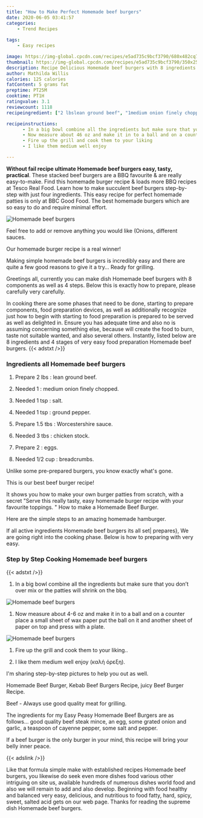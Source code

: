```yaml
---
title: "How to Make Perfect Homemade beef burgers"
date: 2020-06-05 03:41:57
categories:
    - Trend Recipes
    
tags:
    - Easy recipes

image: https://img-global.cpcdn.com/recipes/e5ad735c9bcf3790/680x482cq70/homemade-beef-burgers-recipe-main-photo.jpg
thumbnail: https://img-global.cpcdn.com/recipes/e5ad735c9bcf3790/350x250cq70/homemade-beef-burgers-recipe-main-photo.jpg
description: Recipe Delicious Homemade beef burgers with 8 ingredients and 4 stages of easy cooking.
author: Mathilda Willis
calories: 125 calories
fatContent: 5 grams fat
preptime: PT25M
cooktime: PT1H
ratingvalue: 3.1
reviewcount: 1118
recipeingredient: ["2 lbslean ground beef", "1medium onion finely chopped", "1 tspsalt", "1 tspground pepper", "1.5 tbsWorcestershire sauce", "3 tbschicken stock", "2eggs", "1/2 cupbreadcrumbs"]

recipeinstructions: 
      - In a big bowl combine all the ingredients but make sure that you dont over mix or the patties will shrink on the bbq 
      - Now measure about 46 oz and make it in to a ball and on a counter place a small sheet of wax paper put the ball on it and another sheet of paper on top and press with a plate 
      - Fire up the grill and cook them to your liking 
      - I like them medium well enjoy  

---
```




**Without fail recipe ultimate Homemade beef burgers easy, tasty, practical**. These stacked beef burgers are a BBQ favourite &amp; are really easy-to-make. Find this homemade burger recipe &amp; loads more BBQ recipes at Tesco Real Food. Learn how to make succulent beef burgers step-by-step with just four ingredients. This easy recipe for perfect homemade patties is only at BBC Good Food. The best homemade burgers which are so easy to do and require minimal effort.


![Homemade beef burgers](https://img-global.cpcdn.com/recipes/e5ad735c9bcf3790/680x482cq70/homemade-beef-burgers-recipe-main-photo.jpg "Homemade beef burgers")



Feel free to add or remove anything you would like (Onions, different sauces.

Our homemade burger recipe is a real winner!

Making simple homemade beef burgers is incredibly easy and there are quite a few good reasons to give it a try… Ready for grilling.


Greetings all, currently you can make dish Homemade beef burgers with 8 components as well as 4 steps. Below this is exactly how to prepare, please carefully very carefully.

In cooking there are some phases that need to be done, starting to prepare components, food preparation devices, as well as additionally recognize just how to begin with starting to food preparation is prepared to be served as well as delighted in. Ensure you has adequate time and also no is assuming concerning something else, because will create the food to burn, taste not suitable wanted, and also several others. Instantly, listed below are 8 ingredients and 4 stages of very easy food preparation Homemade beef burgers.
{{< adstxt />}}

### Ingredients all Homemade beef burgers


1. Prepare 2 lbs : lean ground beef.

1. Needed 1 : medium onion finely chopped.

1. Needed 1 tsp : salt.

1. Needed 1 tsp : ground pepper.

1. Prepare 1.5 tbs : Worcestershire sauce.

1. Needed 3 tbs : chicken stock.

1. Prepare 2 : eggs.

1. Needed 1/2 cup : breadcrumbs.


Unlike some pre-prepared burgers, you know exactly what&#39;s gone.

This is our best beef burger recipe!

It shows you how to make your own burger patties from scratch, with a secret &#34;Serve this really tasty, easy homemade burger recipe with your favourite toppings. &#34; How to make a Homemade Beef Burger.

Here are the simple steps to an amazing homemade hamburger.


If all active ingredients Homemade beef burgers its all set| prepares}, We are going right into the cooking phase. Below is how to preparing with very easy.

### Step by Step Cooking Homemade beef burgers

{{< adstxt />}}


1. In a big bowl combine all the ingredients but make sure that you don’t over mix or the patties will shrink on the bbq.



![Homemade beef burgers](https://img-global.cpcdn.com/steps/1544fa60d616465d/160x128cq70/homemade-beef-burgers-recipe-step-1-photo.jpg" "Homemade beef burgers")



1. Now measure about 4-6 oz and make it in to a ball and on a counter place a small sheet of wax paper put the ball on it and another sheet of paper on top and press with a plate.



![Homemade beef burgers](https://img-global.cpcdn.com/steps/1bcdbd108062c0ff/160x128cq70/homemade-beef-burgers-recipe-step-2-photo.jpg" "Homemade beef burgers")



1. Fire up the grill and cook them to your liking..



1. I like them medium well enjoy (καλή όρεξη).




I&#39;m sharing step-by-step pictures to help you out as well.

Homemade Beef Burger, Kebab Beef Burgers Recipe, juicy Beef Burger Recipe.

Beef - Always use good quality meat for grilling.

The ingredients for my Easy Peasy Homemade Beef Burgers are as follows… good quality beef steak mince, an egg, some grated onion and garlic, a teaspoon of cayenne pepper, some salt and pepper.

If a beef burger is the only burger in your mind, this recipe will bring your belly inner peace.


{{< adslink />}}

Like that formula simple make with established recipes Homemade beef burgers, you likewise do seek even more dishes food various other intriguing on site us, available hundreds of numerous dishes world food and also we will remain to add and also develop. Beginning with food healthy and balanced very easy, delicious, and nutritious to food fatty, hard, spicy, sweet, salted acid gets on our web page. Thanks for reading the supreme dish Homemade beef burgers.

